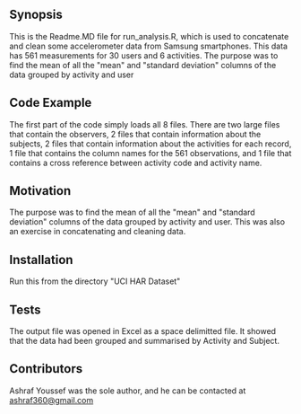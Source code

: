 ## Synopsis

This is the Readme.MD file for run_analysis.R, which is used to concatenate and clean some accelerometer data from Samsung smartphones.  This data has 561 measurements for 30 users and 6 activities.  The purpose was to find the mean of all the "mean" and "standard deviation" columns of the data grouped by activity and user

## Code Example

The first part of the code simply loads all 8 files.  There are two large files that contain the observers, 2 files that contain information about the subjects, 2 files that contain information about the activities for each record, 1 file that contains the column names for the 561 observations, and 1 file that contains a cross reference between activity code and activity name.

## Motivation

The purpose was to find the mean of all the "mean" and "standard deviation" columns of the data grouped by activity and user.  This was also an exercise in concatenating and cleaning data.

## Installation

Run this from the directory "UCI HAR Dataset"


## Tests

The output file was opened in Excel as a space delimitted file.  It showed that the data had been grouped and summarised by Activity and Subject.

## Contributors

Ashraf Youssef was the sole author, and he can be contacted at ashraf360@gmail.com


